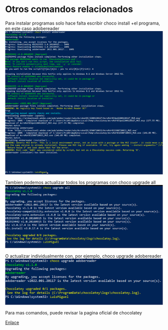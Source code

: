 # Otros comandos relacionados
Para instalar programas solo hace falta escribir choco install +el programa, en este caso adobereader
![Mas 1](https://github.com/lmrs-06/Chocolatey/blob/main/foto%20github/extra1.PNG)

Tambien podemos actualizar todos los programas con choco upgrade all 
![Mas 2](https://github.com/lmrs-06/Chocolatey/blob/main/foto%20github/extra2.PNG)

O actualizar individualmente con, por ejemplo, choco upgrade adobereader
![Mas 3](https://github.com/lmrs-06/Chocolatey/blob/main/foto%20github/extra3.PNG)

Para mas comandos, puede revisar la pagina oficial de chocolatey

[Enlace](https://community.chocolatey.org)
